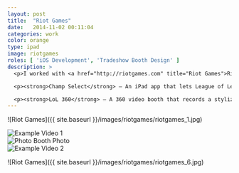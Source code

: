 ```yaml
---
layout: post
title:  "Riot Games"
date:   2014-11-02 00:11:04
categories: work
color: orange
type: ipad
image: riotgames
roles: [ 'iOS Development', 'Tradeshow Booth Design' ]
description: >
  <p>I worked with <a href="http://riotgames.com" title="Riot Games">Riot Games</a> (creators of League of Legends) to create a series of applications for live events such as Anime Expo 2014, Fan Expo 2014, and Pax Prime 2014.</p>

  <p><strong>Champ Select</strong> — An iPad app that lets League of Legends players take a photo with their favorite champion from the game. The app provides an elegant browsing experience for players to find or search for their favorite champion, swipe through splash artwork, and display their choice on a 200-inch wall display as a photo backdrop. The app interfaces with an Apple TV to wireless project a selected splash artwork on the screen behind them.</p>

  <p><strong>LoL 360</strong> — A 360 video booth that records a stylized 360° video of <a href="http://en.wikipedia.org/wiki/Cosplay" title="Cosplay on Wikipedia">cosplayers</a>. The experience consists of both a iPod Touch app and an iPad app. The iPod Touch app is used as a camera that records the video as it communicates with an Arduino-powered booth rotating the camera 360 degrees around the cosplayer. The final video is uploaded to the iPad app that lets the cosplayer preview and share the video to Twitter, Facebook and Email.</p>
---
```


![Riot Games]({{ site.baseurl }}/images/riotgames/riotgames_1.jpg)

<div class="row">
  <div class="col-md-4">
    <img src="{{ site.baseurl }}/images/riotgames/riotgames_4.gif" alt="Example Video 1" />
  </div>

  <div class="col-md-4">
    <img src="{{ site.baseurl }}/images/riotgames/riotgames_3.jpg" alt="Photo Booth Photo">
  </div>

  <div class="col-md-4">
    <img src="{{ site.baseurl }}/images/riotgames/riotgames_5.gif" alt="Example Video 2" />
  </div>
</div>

![Riot Games]({{ site.baseurl }}/images/riotgames/riotgames_6.jpg)